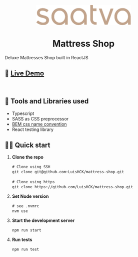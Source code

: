 <p align="center">
  <a href="https://marverlous-app-test.netlify.app/">
    <img alt="App Icon" src="https://raw.githubusercontent.com/LuisHCK/mattress-shop/master/src/assets/images/logo.png" height="64" />
  </a>
</p>
<h1 align="center">
  Mattress Shop
</h1>

Deluxe Mattresses Shop built in ReactJS

## 🚀 [Live Demo](https://marverlous-app-test.netlify.app/)

&nbsp;

## 👾 Tools and Libraries used

-   Typescript
-   SASS as CSS preprocessor
-   [BEM css name convention](http://getbem.com/)
-   React testing library

## 👨‍💻 Quick start

1.  **Clone the repo**

    ```shell
    # Clone using SSH
    git clone git@github.com:LuisHCK/mattress-shop.git

    # Clone using https
    git clone https://github.com/LuisHCK/mattress-shop.git
    ```

2.  **Set Node version**

    ```shell
    # see .nvmrc
    nvm use
    ```

3.  **Start the development server**

    ```
    npm run start
    ```

4.  **Run tests**
    ```
    npm run test
    ```
